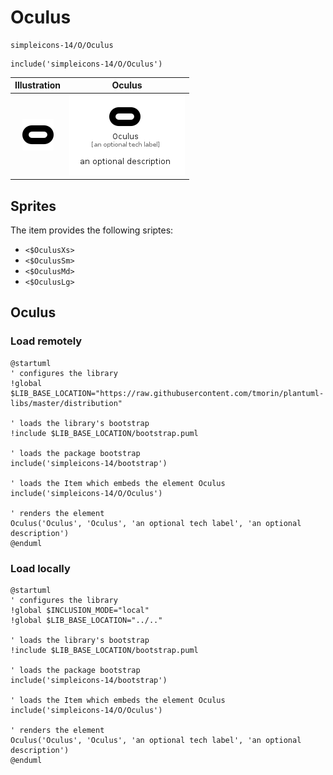 # Oculus


```text
simpleicons-14/O/Oculus
```

```text
include('simpleicons-14/O/Oculus')
```



| Illustration | Oculus |
| :---: | :---: |
| ![illustration for Illustration](../../simpleicons-14/O/Oculus.png) | ![illustration for Oculus](../../simpleicons-14/O/Oculus.Local.png) |



## Sprites
The item provides the following sriptes:

- `<$OculusXs>`
- `<$OculusSm>`
- `<$OculusMd>`
- `<$OculusLg>`





## Oculus

### Load remotely
```plantuml
@startuml
' configures the library
!global $LIB_BASE_LOCATION="https://raw.githubusercontent.com/tmorin/plantuml-libs/master/distribution"

' loads the library's bootstrap
!include $LIB_BASE_LOCATION/bootstrap.puml

' loads the package bootstrap
include('simpleicons-14/bootstrap')

' loads the Item which embeds the element Oculus
include('simpleicons-14/O/Oculus')

' renders the element
Oculus('Oculus', 'Oculus', 'an optional tech label', 'an optional description')
@enduml
```

### Load locally
```plantuml
@startuml
' configures the library
!global $INCLUSION_MODE="local"
!global $LIB_BASE_LOCATION="../.."

' loads the library's bootstrap
!include $LIB_BASE_LOCATION/bootstrap.puml

' loads the package bootstrap
include('simpleicons-14/bootstrap')

' loads the Item which embeds the element Oculus
include('simpleicons-14/O/Oculus')

' renders the element
Oculus('Oculus', 'Oculus', 'an optional tech label', 'an optional description')
@enduml
```

